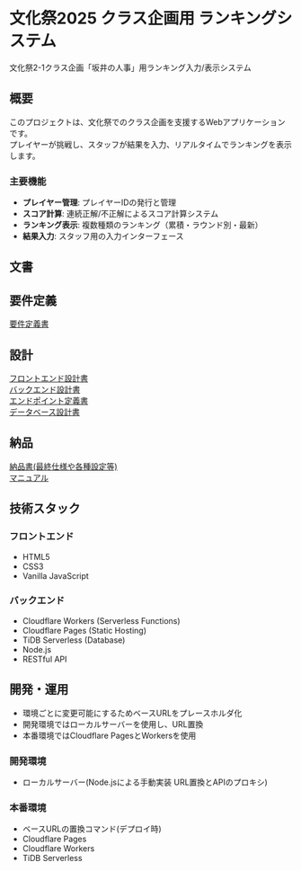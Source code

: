 # 文化祭2025 クラス企画用 ランキングシステム

文化祭2-1クラス企画「坂井の人事」用ランキング入力/表示システム

## 概要

このプロジェクトは、文化祭でのクラス企画を支援するWebアプリケーションです。  
プレイヤーが挑戦し、スタッフが結果を入力、リアルタイムでランキングを表示します。

### 主要機能

- **プレイヤー管理**: プレイヤーIDの発行と管理
- **スコア計算**: 連続正解/不正解によるスコア計算システム
- **ランキング表示**: 複数種類のランキング（累積・ラウンド別・最新）
- **結果入力**: スタッフ用の入力インターフェース

## 文書

## 要件定義

[要件定義書](docs/requirement.md)

## 設計

[フロントエンド設計書](docs/plan-fe.md)  
[バックエンド設計書](docs/plan-be.md)  
[エンドポイント定義書](docs/plan-be-ep.md)  
[データベース設計書](docs/plan-be-db.md)

## 納品

[納品書(最終仕様や各種設定等)](docs/delivery/index.md)  
[マニュアル](docs/delivery/manual.md)

## 技術スタック

### フロントエンド

- HTML5
- CSS3
- Vanilla JavaScript

### バックエンド

- Cloudflare Workers (Serverless Functions)
- Cloudflare Pages (Static Hosting)
- TiDB Serverless (Database)
- Node.js
- RESTful API

## 開発・運用

- 環境ごとに変更可能にするためベースURLをプレースホルダ化
- 開発環境ではローカルサーバーを使用し、URL置換
- 本番環境ではCloudflare PagesとWorkersを使用

### 開発環境

- ローカルサーバー(Node.jsによる手動実装 URL置換とAPIのプロキシ)

### 本番環境

- ベースURLの置換コマンド(デプロイ時)
- Cloudflare Pages
- Cloudflare Workers
- TiDB Serverless
